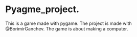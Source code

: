 # Pyagme_project.
This is a game made with pygame.
The project is made with @BorimirGanchev.
The game is about making a computer.
